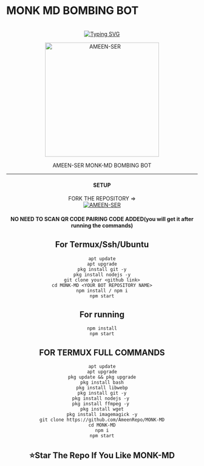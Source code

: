    # MONK MD BOMBING BOT
<br>
<div align="center">
<a href="https://git.io/typing-svg"><img src="https://readme-typing-svg.demolab.com?font=bold&size=55&pause=1000&color=green&center=true&width=910&height=100&lines=I'M+MONK+MD;MULTI+FUNCTIONAL +WAR+BOT;CODED+BY+AMEEN SER" alt="Typing SVG" /></a>
  
<p align="center">  
  <a href="https://youtube.com/@">
    <img alt=AMEEN-SER height="300" src="https://i.ibb.co/d0HxNh4/47157cd1ead9.jpg">
   
</a> 
    
</p>
<p align="center">
<a 

#### AMEEN-SER MONK-MD BOMBING BOT

***

#### SETUP

 FORK THE REPOSITORY =>
    <br>
<a href="https://github.com/AmeenRepo/MONK-MD/fork"><img title="AMEEN-SER" src="https://img.shields.io/badge/FORK bot-BOT?color=yellow&style=for-the-badge&logo=stackshare"></a>

#### NO NEED TO SCAN QR CODE PAIRING CODE ADDED(you will get it after running the commands)

## For Termux/Ssh/Ubuntu
```
apt update
apt upgrade
pkg install git -y
pkg install nodejs -y
git clone your <github link>
cd MONK-MD <YOUR BOT REPOSITORY NAME>
npm install / npm i
npm start

```
## For running
```
npm install
npm start

```


## FOR TERMUX FULL COMMANDS

```
apt update
apt upgrade
pkg update && pkg upgrade
pkg install bash
pkg install libwebp
pkg install git -y
pkg install nodejs -y 
pkg install ffmpeg -y 
pkg install wget
pkg install imagemagick -y
git clone https://github.com/AmeenRepo/MONK-MD
cd MONK-MD
npm i
npm start

```

## ⭐Star The Repo If You Like MONK-MD
